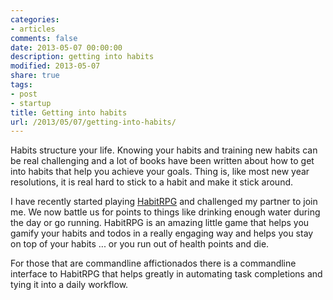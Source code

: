 ```yaml
---
categories:
- articles
comments: false
date: 2013-05-07 00:00:00
description: getting into habits
modified: 2013-05-07
share: true
tags:
- post
- startup
title: Getting into habits
url: /2013/05/07/getting-into-habits/
---
```


Habits structure your life. Knowing your habits and training new habits
can be real challenging and a lot of books have been written about how
to get into habits that help you achieve your goals. Thing is, like most
new year resolutions, it is real hard to stick to a habit and make it
stick around.

I have recently started playing [HabitRPG] and
challenged my partner to join me. We now battle us for points to things
like drinking enough water during the day or go running. HabitRPG is an
amazing little game that helps you gamify your habits and todos in a
really engaging way and helps you stay on top of your habits ... or you
run out of health points and die.

For those that are commandline affictionados there is a commandline
interface to HabitRPG that helps greatly in automating task completions
and tying it into a daily workflow.

[HabitRPG]: http://habitrpg.com

